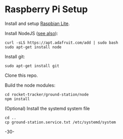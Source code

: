 # Raspberry Pi Setup

Install and setup [Raspbian Lite](https://www.raspberrypi.org/downloads/raspbian/).

Install NodeJS ([see also](https://learn.adafruit.com/node-embedded-development/installing-node-dot-js)):

    curl -sLS https://apt.adafruit.com/add | sudo bash
    sudo apt-get install node

Install git:

    sudo apt-get install git

Clone this repo.

Build the node modules:

    cd rocket-tracker/ground-station/node
    npm install

(Optional) Install the systemd system file

    cd ..
    cp ground-station.service.txt /etc/systemd/system
    
-30-
